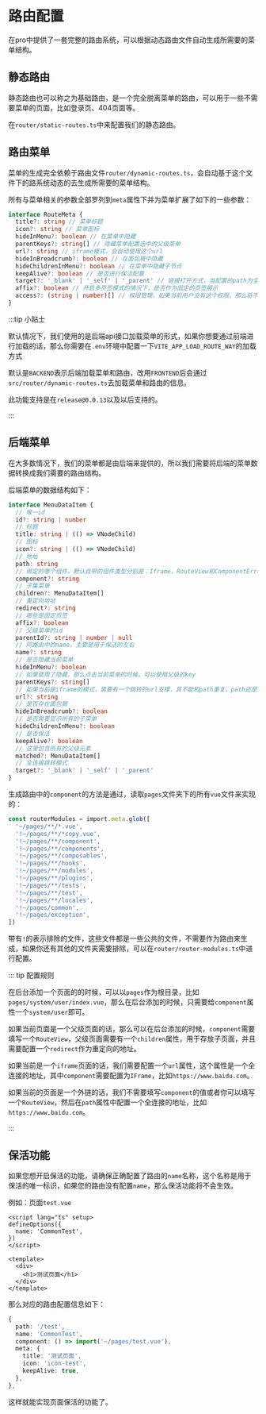 # 路由配置


在pro中提供了一套完整的路由系统，可以根据动态路由文件自动生成所需要的菜单结构。

## 静态路由

静态路由也可以称之为基础路由，是一个完全脱离菜单的路由，可以用于一些不需要菜单的页面，比如登录页、404页面等。

在`router/static-routes.ts`中来配置我们的静态路由。


## 路由菜单

菜单的生成完全依赖于路由文件`router/dynamic-routes.ts`，会自动基于这个文件下的路系统动态的去生成所需要的菜单结构。

所有与菜单相关的参数全部罗列到`meta`属性下并为菜单扩展了如下的一些参数：

```ts
interface RouteMeta {
  title?: string // 菜单标题
  icon?: string // 菜单图标
  hideInMenu?: boolean // 在菜单中隐藏
  parentKeys?: string[] // 隐藏菜单配置选中的父级菜单
  url?: string // iframe模式，会自动使用这个url
  hideInBreadcrumb?: boolean // 在面包屑中隐藏
  hideChildrenInMenu?: boolean // 在菜单中隐藏子节点
  keepAlive?: boolean // 是否进行保活配置
  target?: '_blank' | '_self' | '_parent' // 链接打开方式，当配置的path为全连接的时候
  affix?: boolean // 开启多页签模式的情况下，是否作为固定的页签展示
  access?: (string | number)[] // 权限管理，如果当前用户没有这个权限，那么将不会显示这个菜单
}
```

:::tip 小贴士

默认情况下，我们使用的是后端api接口加载菜单的形式，如果你想要通过前端进行加载的话，那么你需要在`.env`环境中配置一下`VITE_APP_LOAD_ROUTE_WAY`的加载方式

默认是`BACKEND`表示后端加载菜单和路由，改用`FRONTEND`后会通过`src/router/dynamic-routes.ts`去加载菜单和路由的信息。

此功能支持是在`release@0.0.13`以及以后支持的。

:::

## 后端菜单

在大多数情况下，我们的菜单都是由后端来提供的，所以我们需要将后端的菜单数据转换成我们需要的路由结构。

后端菜单的数据结构如下：

```ts
interface MenuDataItem {
  // 唯一id
  id?: string | number
  // 标题
  title: string | (() => VNodeChild)
  // 图标
  icon?: string | (() => VNodeChild)
  // 地址
  path: string
  // 绑定的哪个组件，默认自带的组件类型分别是：Iframe、RouteView和ComponentError
  component?: string
  // 子集菜单
  children?: MenuDataItem[]
  // 重定向地址
  redirect?: string
  // 哪些是固定页签
  affix?: boolean
  // 父级菜单的id
  parentId?: string | number | null
  // 同路由中的name，主要是用于保活的左右
  name?: string
  // 是否隐藏当前菜单
  hideInMenu?: boolean
  // 如果使用了隐藏，那么点击当前菜单的时候，可以使用父级的key
  parentKeys?: string[]
  // 如果当前是iframe的模式，需要有一个跳转的url支撑，其不能和path重复，path还是为路由
  url?: string
  // 是否存在面包屑
  hideInBreadcrumb?: boolean
  // 是否需要显示所有的子菜单
  hideChildrenInMenu?: boolean
  // 是否保活
  keepAlive?: boolean
  // 这里包含所有的父级元素
  matched?: MenuDataItem[]
  // 全连接跳转模式
  target?: '_blank' | '_self' | '_parent'
}
```

生成路由中的`component`的方法是通过，读取`pages`文件夹下的所有`vue`文件来实现的：
```ts
const routerModules = import.meta.glob([
  '~/pages/**/*.vue',
  '!~/pages/**/*copy.vue',
  '!~/pages/**/component',
  '!~/pages/**/components',
  '!~/pages/**/composables',
  '!~/pages/**/hooks',
  '!~/pages/**/modules',
  '!~/pages/**/plugins',
  '!~/pages/**/tests',
  '!~/pages/**/test',
  '!~/pages/**/locales',
  '!~/pages/common',
  '!~/pages/exception',
])
```
带有`!`的表示排除的文件，这些文件都是一些公共的文件，不需要作为路由来生成，如果你还有其他的文件夹需要排除，可以在`router/router-modules.ts`中进行配置。

::: tip 配置规则

在后台添加一个页面的的时候，可以以`pages`作为根目录，比如`pages/system/user/index.vue`，那么在后台添加的时候，只需要给`component`属性一个`system/user`即可。

如果当前页面是一个父级页面的话，那么可以在后台添加的时候，`component`需要填写一个`RouteView`，父级页面需要有一个`children`属性，用于存放子页面，并且需要配置一个`redirect`作为重定向的地址。

如果当前是一个`iframe`页面的话，我们需要配置一个`url`属性，这个属性是一个全连接的地址，其中`component`需要配置为`IFrame`，比如`https://www.baidu.com`。

如果当前的页面是一个外链的话，我们不需要填写`component`的值或者你可以填写一个`RouteView`，然后在`path`属性中配置一个全连接的地址，比如`https://www.baidu.com`。

:::

## 保活功能

如果您想开启保活的功能，请确保正确配置了路由的`name`名称，这个名称是用于保活的唯一标识，如果您的路由没有配置`name`，那么保活功能将不会生效。

例如：页面`test.vue`

```vue
<script lang="ts" setup>
defineOptions({
  name: 'CommonTest',
})
</script>

<template>
  <div>
    <h1>测试页面</h1>
  </div>
</template>
```


那么对应的路由配置信息如下：

```ts
{
  path: '/test',
  name: 'CommonTest',
  component: () => import('~/pages/test.vue'),
  meta: {
    title: '测试页面',
    icon: 'icon-test',
    keepAlive: true,
  },
},
```

这样就能实现页面保活的功能了。
